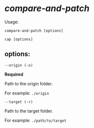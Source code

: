 # _compare-and-patch_

Usage:

`compare-and-patch [options]`

`cap [options]`

## options:

`--origin (-o)`

**Required**

Path to the origin folder.

For example: `./origin`

`--target (-r)`

Path to the target folder.

For example: `./path/to/target`
